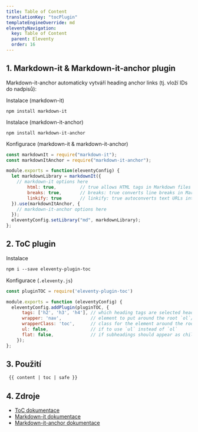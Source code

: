 ```yaml
---
title: Table of Content
translationKey: "tocPlugin"
templateEngineOverride: md
eleventyNavigation:
  key: Table of Content
  parent: Eleventy
  order: 16
---
```

## 1. Markdown-it & Markdown-it-anchor plugin
Markdown-it-anchor automaticky vytváří heading anchor links (tj. vloží IDs do nadpisů):

Instalace (markdown-it)
```hmtl
npm install markdown-it
```
Instalace (markdown-it-anchor)
```hmtl
npm install markdown-it-anchor
```

Konfigurace (markdown-it & markdown-it-anchor)
```js
const markdownIt = require("markdown-it");
const markdownItAnchor = require("markdown-it-anchor");

module.exports = function(eleventyConfig) {
  let markdownLibrary = markdownIt({
    // markdown-it options here
        html: true,         // true allows HTML tags in Markdown files
        breaks: true,       // breaks: true converts line breaks in Markdown to <br> in HTML
        linkify: true       // linkify: true autoconverts text URLs into anchor tags
  }).use(markdownItAnchor, {
    // markdown-it-anchor options here
  });
  eleventyConfig.setLibrary("md", markdownLibrary);
};
```
## 2. ToC plugin
Instalace
```html
npm i --save eleventy-plugin-toc
```
Konfigurace (`.eleventy.js`)
```js
const pluginTOC = require('eleventy-plugin-toc')

module.exports = function (eleventyConfig) {
  eleventyConfig.addPlugin(pluginTOC, {
      tags: ['h2', 'h3', 'h4'], // which heading tags are selected headings must each have an ID attribute
      wrapper: 'nav',           // element to put around the root `ol`/`ul`
      wrapperClass: 'toc',      // class for the element around the root `ol`/`ul`
      ul: false,                // if to use `ul` instead of `ol`
      flat: false,              // if subheadings should appear as child of parent or as a sibling
    });
};
```
## 3. Použití
```html
 {{ content | toc | safe }}
```
## 4. Zdroje
- [ToC dokumentace](https://github.com/jdsteinbach/eleventy-plugin-toc)
- [Markdown-it dokumentace](https://github.com/markdown-it/markdown-it)
- [Markdown-it-anchor dokumentace](https://github.com/valeriangalliat/markdown-it-anchor)